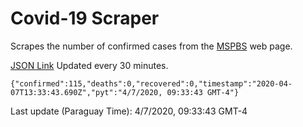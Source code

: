 # Covid-19 Scraper

Scrapes the number of confirmed cases from the [MSPBS](https://www.mspbs.gov.py/covid-19.php) web page.

[JSON Link](https://jmayalag.github.io/covid19-scrape/cases.json)
Updated every 30 minutes.
```
{"confirmed":115,"deaths":0,"recovered":0,"timestamp":"2020-04-07T13:33:43.690Z","pyt":"4/7/2020, 09:33:43 GMT-4"}
```
Last update (Paraguay Time): 4/7/2020, 09:33:43 GMT-4